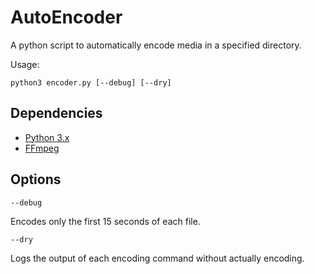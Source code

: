 # AutoEncoder
A python script to automatically encode media in a specified directory.

Usage:
```
python3 encoder.py [--debug] [--dry]
```

## Dependencies
- [Python 3.x](https://www.python.org)
- [FFmpeg](https://www.google.com.au/url?sa=t&rct=j&q=&esrc=s&source=web&cd=1&cad=rja&uact=8&ved=0ahUKEwj2_IWDr8XQAhUJUZQKHd-2BB0QFggZMAA&url=https%3A%2F%2Fwww.ffmpeg.org%2F&usg=AFQjCNE0r3Wi1_Kpr9JhvUfDFBerSxTW1g&bvm=bv.139782543,d.dGo)

## Options

`--debug`

Encodes only the first 15 seconds of each file.

`--dry`

Logs the output of each encoding command without actually encoding.
